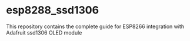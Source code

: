 # esp8288_ssd1306
This repository contains the complete guide for ESP8266 integration with Adafruit ssd1306 OLED module
